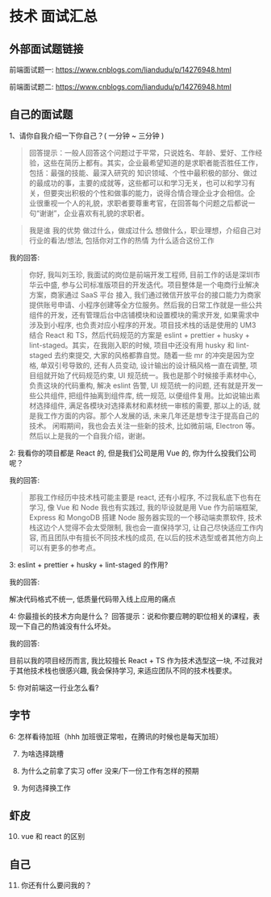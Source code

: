 # 技术 面试汇总

## 外部面试题链接

前端面试题一:
https://www.cnblogs.com/liandudu/p/14276948.html

前端面试题二:
https://www.cnblogs.com/liandudu/p/14276948.html

## 自己的面试题

1、请你自我介绍一下你自己？( 一分钟 ~ 三分钟 )

> 回答提示：一般人回答这个问题过于平常，只说姓名、年龄、爱好、工作经验，这些在简历上都有。其实，企业最希望知道的是求职者能否胜任工作，包括：最强的技能、最深入研究的
> 知识领域、个性中最积极的部分、做过的最成功的事，主要的成就等，这些都可以和学习无关，也可以和学习有关，但要突出积极的个性和做事的能力，说得合情合理企业才会相信。企
> 业很重视一个人的礼貌，求职者要尊重考官，在回答每个问题之后都说一句“谢谢”，企业喜欢有礼貌的求职者。

> 我是谁
> 我的优势
> 做过什么，做成过什么
> 想做什么，职业理想，介绍自己对行业的看法/想法, 包括你对工作的热情
> 为什么适合这份工作

我的回答:

> 你好, 我叫刘玉珍, 我面试的岗位是前端开发工程师, 目前工作的话是深圳市华云中盛, 参与公司标准版项目的开发迭代。项目整体是一个电商行业解决方案，商家通过 SaaS 平台
> 接入, 我们通过微信开放平台的接口能力为商家提供账号申请、小程序创建等全方位服务。然后我的日常工作就是一些公共组件的开发，还有管理后台中店铺模块和设置模块的需求开发, 如果需求中涉及到小程序, 也负责对应小程序的开发。项目技术栈的话是使用的 UM3 结合 React 和 TS，然后代码规范的方案是 eslint + prettier + husky + lint-staged。其实，在我刚入职的时候, 项目中还没有用 husky 和 lint-staged 去约束提交, 大家的风格都靠自觉。随着一些 mr 的冲突是因为空格, 单双引号导致的, 还有人员变动, 设计输出的设计稿风格一直在调整, 项目组就开始了代码规范约束, UI 规范统一。我也是那个时候接手素材中心, 负责这块的代码重构, 解决 eslint 告警, UI 规范统一的问题, 还有就是开发一些公共组件, 把组件抽离到组件库, 统一规范, 以便组件复用。比如说输出素材选择组件, 满足各模块对选择素材和素材统一审核的需要, 那以上的话, 就是我工作方面的内容。那个人发展的话, 未来几年还是想专注于提高自己的技术。 闲暇期间，我也会去关注一些新的技术, 比如微前端, Electron 等。然后以上是我的一个自我介绍，谢谢。

2: 我看你的项目都是 React 的, 但是我们公司是用 Vue 的, 你为什么投我们公司呢？

我的回答:

> 那我工作经历中技术栈可能主要是 react, 还有小程序, 不过我私底下也有在学习, 像 Vue 和 Node 我也有实践过, 我的毕设就是用 Vue 作为前端框架, Express 和
> MongoDB 搭建 Node 服务器实现的一个移动端卖票软件, 技术栈这边个人觉得不会太受限制, 我也会一直保持学习, 让自己尽快适应工作内容, 而且团队中有擅长不同技术栈的成员, 在以后的技术选型或者其他方向上可以有更多的参考点。

3: eslint + prettier + husky + lint-staged 的作用?

我的回答:

解决代码格式不统一, 低质量代码带入线上应用的痛点

4: 你最擅长的技术方向是什么？
回答提示：说和你要应聘的职位相关的课程，表现一下自己的热诚没有什么坏处。

我的回答:

目前以我的项目经历而言, 我比较擅长 React + TS 作为技术选型这一块, 不过我对于其他技术栈也很感兴趣, 我会保持学习, 来适应团队不同的技术栈要求。

5: 你对前端这一行业怎么看?

## 字节

6: 怎样看待加班（hhh 加班很正常啦，在腾讯的时候也是每天加班）

7. 为啥选择跳槽

8. 为什么之前拿了实习 offer 没来/下一份工作有怎样的预期

9. 为何选择换工作

## 虾皮

10. vue 和 react 的区别

## 自己

11. 你还有什么要问我的？
